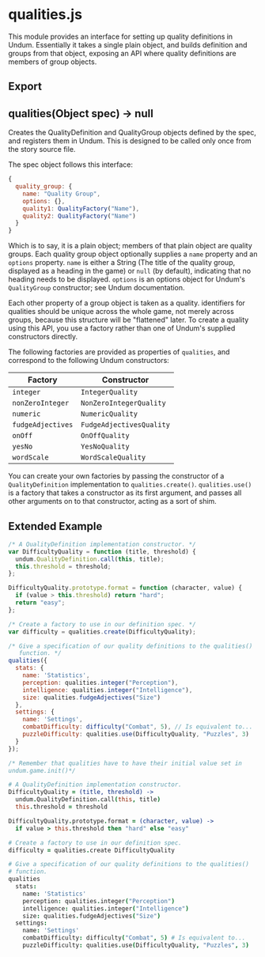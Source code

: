 # qualities.js

This module provides an interface for setting up quality definitions in Undum. Essentially it takes a single plain object, and builds definition and groups from that object, exposing an API where quality definitions are members of group objects.

## Export

## qualities(Object spec) -> null

Creates the QualityDefinition and QualityGroup objects defined by the spec, and registers them in Undum. This is designed to be called only once from the story source file.

The spec object follows this interface:

```javascript
{
  quality_group: {
    name: "Quality Group",
    options: {},
    quality1: QualityFactory("Name"),
    quality2: QualityFactory("Name")
  }
}
```

Which is to say, it is a plain object; members of that plain object are quality groups. Each quality group object optionally supplies a `name` property and an `options` property. `name` is either a String (The title of the quality group, displayed as a heading in the game) or `null` (by default), indicating that no heading needs to be displayed. `options` is an options object for Undum's `QualityGroup` constructor; see Undum documentation.

Each other property of a group object is taken as a quality. identifiers for qualities should be unique across the whole game, not merely across groups, because this structure will be "flattened" later. To create a quality using this API, you use a factory rather than one of Undum's supplied constructors directly.

The following factories are provided as properties of `qualities`, and correspond to the following Undum constructors:

|Factory          |Constructor             |
|-----------------|------------------------|
|`integer`        |`IntegerQuality`        |
|`nonZeroInteger` |`NonZeroIntegerQuality` |
|`numeric`        |`NumericQuality`        |
|`fudgeAdjectives`|`FudgeAdjectivesQuality`|
|`onOff`          |`OnOffQuality`          |
|`yesNo`          |`YesNoQuality`          |
|`wordScale`      |`WordScaleQuality`      |

You can create your own factories by passing the constructor of a `QualityDefinition` implementation to `qualities.create()`. `qualities.use()` is a factory that takes a constructor as its first argument, and passes all other arguments on to that constructor, acting as a sort of shim.

## Extended Example

```javascript
/* A QualityDefinition implementation constructor. */
var DifficultyQuality = function (title, threshold) {
  undum.QualityDefinition.call(this, title);
  this.threshold = threshold;
};

DifficultyQuality.prototype.format = function (character, value) {
  if (value > this.threshold) return "hard";
  return "easy";
};

/* Create a factory to use in our definition spec. */
var difficulty = qualities.create(DifficultyQuality);

/* Give a specification of our quality definitions to the qualities()
   function. */
qualities({
  stats: {
    name: 'Statistics',
    perception: qualities.integer("Perception"),
    intelligence: qualities.integer("Intelligence"),
    size: qualities.fudgeAdjectives("Size")
  },
  settings: {
    name: 'Settings',
    combatDifficulty: difficulty("Combat", 5), // Is equivalent to...
    puzzleDifficulty: qualities.use(DifficultyQuality, "Puzzles", 3)
  }
});

/* Remember that qualities have to have their initial value set in
undum.game.init()*/
```
```coffeescript
# A QualityDefinition implementation constructor.
DifficultyQuality = (title, threshold) ->
  undum.QualityDefinition.call(this, title)
  this.threshold = threshold

DifficultyQuality.prototype.format = (character, value) ->
  if value > this.threshold then "hard" else "easy"

# Create a factory to use in our definition spec.
difficulty = qualities.create DifficultyQuality

# Give a specification of our quality definitions to the qualities()
# function.
qualities
  stats:
    name: 'Statistics'
    perception: qualities.integer("Perception")
    intelligence: qualities.integer("Intelligence")
    size: qualities.fudgeAdjectives("Size")
  settings:
    name: 'Settings'
    combatDifficulty: difficulty("Combat", 5) # Is equivalent to...
    puzzleDifficulty: qualities.use(DifficultyQuality, "Puzzles", 3)
```
